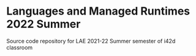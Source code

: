 # Languages and Managed Runtimes 2022 Summer

Source code repository for LAE 2021-22 Summer semester of i42d classroom
